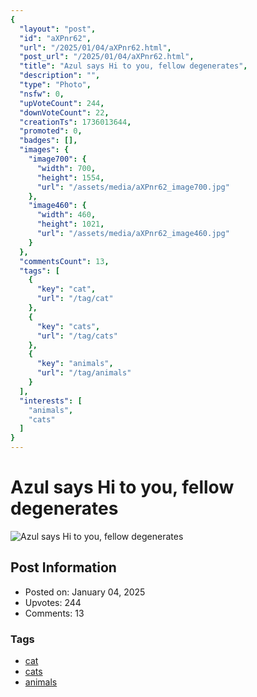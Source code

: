 ```yaml
---
{
  "layout": "post",
  "id": "aXPnr62",
  "url": "/2025/01/04/aXPnr62.html",
  "post_url": "/2025/01/04/aXPnr62.html",
  "title": "Azul says Hi to you, fellow degenerates",
  "description": "",
  "type": "Photo",
  "nsfw": 0,
  "upVoteCount": 244,
  "downVoteCount": 22,
  "creationTs": 1736013644,
  "promoted": 0,
  "badges": [],
  "images": {
    "image700": {
      "width": 700,
      "height": 1554,
      "url": "/assets/media/aXPnr62_image700.jpg"
    },
    "image460": {
      "width": 460,
      "height": 1021,
      "url": "/assets/media/aXPnr62_image460.jpg"
    }
  },
  "commentsCount": 13,
  "tags": [
    {
      "key": "cat",
      "url": "/tag/cat"
    },
    {
      "key": "cats",
      "url": "/tag/cats"
    },
    {
      "key": "animals",
      "url": "/tag/animals"
    }
  ],
  "interests": [
    "animals",
    "cats"
  ]
}
---
```


# Azul says Hi to you, fellow degenerates

![Azul says Hi to you, fellow degenerates](/assets/media/aXPnr62_image700.jpg)

## Post Information

- Posted on: January 04, 2025
- Upvotes: 244
- Comments: 13

### Tags

- [cat](/tag/cat)
- [cats](/tag/cats)
- [animals](/tag/animals)
